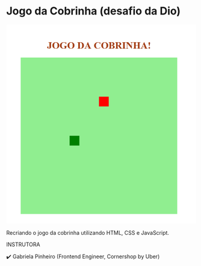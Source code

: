 # Jogo da Cobrinha (desafio da Dio)

![Screenshot_2](https://raw.githubusercontent.com/FB-5/Jogo_da_Cobrinha/main/cobrinha.png)

Recriando o jogo da cobrinha utilizando HTML, CSS e JavaScript.

INSTRUTORA

✔️ Gabriela Pinheiro
(Frontend Engineer, Cornershop by Uber)
